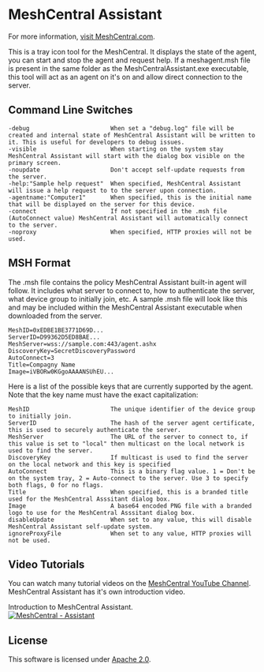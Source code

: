 # MeshCentral Assistant

For more information, [visit MeshCentral.com](https://meshcentral.com).

This is a tray icon tool for the MeshCentral. It displays the state of the agent, you can start and stop the agent and request help.
If a meshagent.msh file is present in the same folder as the MeshCentralAssistant.exe executable, this tool will act as an agent on it's on and allow direct connection to the server.

## Command Line Switches

```
-debug                       When set a "debug.log" file will be created and internal state of MeshCentral Assistant will be written to it. This is useful for developers to debug issues.
-visible                     When starting on the system stay MeshCentral Assistant will start with the dialog box visible on the primary screen.
-noupdate                    Don't accept self-update requests from the server.
-help:"Sample help request"  When specified, MeshCentral Assistant will issue a help request to to the server upon connection.
-agentname:"Computer1"       When specified, this is the initial name that will be displayed on the server for this device.
-connect                     If not specified in the .msh file (AutoConnect value) MeshCentral Assistant will automatically connect to the server.
-noproxy                     When specified, HTTP proxies will not be used.
```

## MSH Format

The .msh file contains the policy MeshCentral Assistant built-in agent will follow. It includes what server to connect to, how to authenticate the server, what device group to initially join, etc. A sample .msh file will look like this and may be included within the MeshCentral Assistant executable when downloaded from the server.

```
MeshID=0xEDBE1BE3771D69D...
ServerID=D99362D5ED8BAE...
MeshServer=wss://sample.com:443/agent.ashx
DiscoveryKey=SecretDiscoveryPassword
AutoConnect=3
Title=Compagny Name
Image=iVBORw0KGgoAAAANSUhEU...
```

Here is a list of the possible keys that are currently supported by the agent. Note that the key name must have the exact capitalization:

```
MeshID                       The unique identifier of the device group to initially join.
ServerID                     The hash of the server agent certificate, this is used to securely authenticate the server.
MeshServer                   The URL of the server to connect to, if this value is set to "local" then multicast on the local network is used to find the server.
DiscoveryKey                 If multicast is used to find the server on the local network and this key is specified
AutoConnect                  This is a binary flag value. 1 = Don't be on the system tray, 2 = Auto-connect to the server. Use 3 to specify both flags, 0 for no flags.
Title                        When specified, this is a branded title used for the MeshCentral Asssitant dialog box.
Image                        A base64 encoded PNG file with a branded logo to use for the MeshCentral Asssitant dialog box.
disableUpdate                When set to any value, this will disable MeshCentral Assistant self-update system.
ignoreProxyFile              When set to any value, HTTP proxies will not be used.
```

## Video Tutorials
You can watch many tutorial videos on the [MeshCentral YouTube Channel](https://www.youtube.com/channel/UCJWz607A8EVlkilzcrb-GKg/videos). MeshCentral Assistant has it's own introduction video.

Introduction to MeshCentral Assistant.  
[![MeshCentral - Assistant](https://img.youtube.com/vi/HytCpYLxrvk/mqdefault.jpg)](https://www.youtube.com/watch?v=HytCpYLxrvk)

## License
This software is licensed under [Apache 2.0](https://www.apache.org/licenses/LICENSE-2.0).
